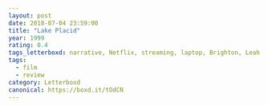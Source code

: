 ```yaml
---
layout: post 
date: 2018-07-04 23:59:00
title: "Lake Placid"
year: 1999
rating: 0.4
tags_letterboxd: narrative, Netflix, streaming, laptop, Brighton, Leah
tags:
  - film
  - review
category: Letterboxd
canonical: https://boxd.it/tOdCN
---
```

